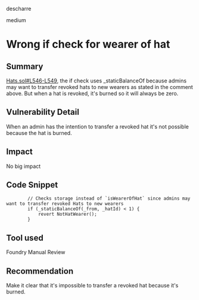 descharre

medium

# Wrong if check for wearer of hat

## Summary
[Hats.sol#L546-L549](https://github.com/Hats-Protocol/hats-protocol/blob/fafcfdf046c0369c1f9e077eacd94a328f9d7af0/src/Hats.sol#L546-L549), the if check uses _staticBalanceOf because admins may want to transfer revoked hats to new wearers as stated in the comment above. But when a hat is revoked, it's burned so it will always be zero.
## Vulnerability Detail
When an admin has the intention to transfer a revoked hat it's not possible because the hat is burned.
## Impact
No big impact
## Code Snippet
```solidity
        // Checks storage instead of `isWearerOfHat` since admins may want to transfer revoked Hats to new wearers
        if (_staticBalanceOf(_from, _hatId) < 1) {
            revert NotHatWearer();
        }
```
## Tool used
Foundry
Manual Review

## Recommendation
Make it clear that it's impossible to transfer a revoked hat because it's burned.
